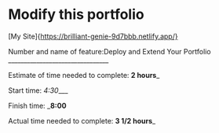 # Modify this portfolio

[My Site]{https://brilliant-genie-9d7bbb.netlify.app/}

Number and name of feature:Deploy and Extend Your Portfolio ________________________________

Estimate of time needed to complete: __2 hours___

Start time: _4:30____

Finish time: ___8:00__

Actual time needed to complete: __3 1/2 hours___